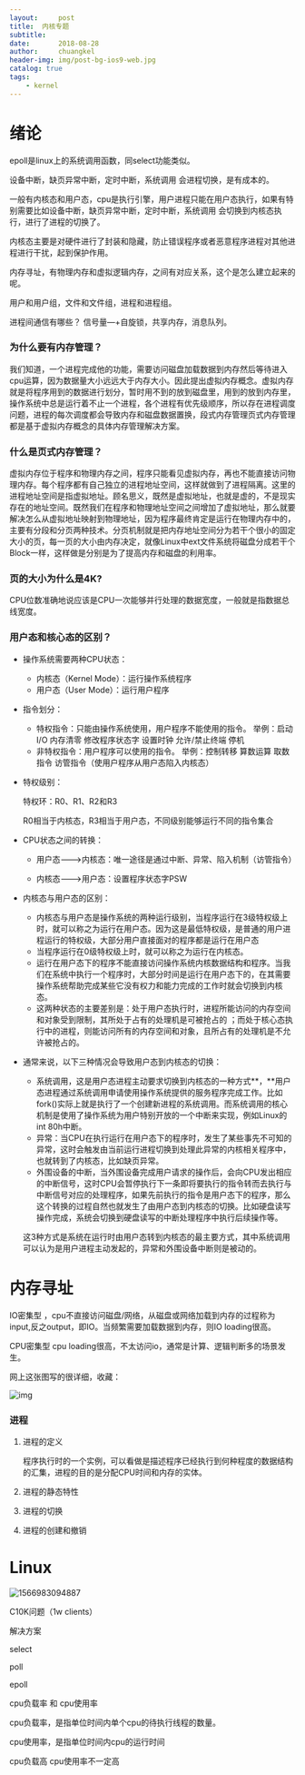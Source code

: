 ```yaml
---
layout:     post
title:	内核专题
subtitle: 	
date:       2018-08-28
author:     chuangkel
header-img: img/post-bg-ios9-web.jpg
catalog: true
tags:
    - kernel
---
```


# 绪论

epoll是linux上的系统调用函数，同select功能类似。

设备中断，缺页异常中断，定时中断，系统调用 会进程切换，是有成本的。

一般有内核态和用户态，cpu是执行引擎，用户进程只能在用户态执行，如果有特别需要比如设备中断，缺页异常中断，定时中断，系统调用 会切换到内核态执行，进行了进程的切换了。

 内核态主要是对硬件进行了封装和隐藏，防止错误程序或者恶意程序进程对其他进程进行干扰，起到保护作用。 

内存寻址，有物理内存和虚拟逻辑内存，之间有对应关系，这个是怎么建立起来的呢。

用户和用户组，文件和文件组，进程和进程组。

进程间通信有哪些？ 信号量—+自旋锁，共享内存，消息队列。

### 为什么要有内存管理？
我们知道，一个进程完成他的功能，需要访问磁盘加载数据到内存然后等待进入cpu运算，因为数据量大小远远大于内存大小。因此提出虚拟内存概念。虚拟内存就是将程序用到的数据进行划分，暂时用不到的放到磁盘里，用到的放到内存里，操作系统中总是运行着不止一个进程，各个进程有优先级顺序，所以存在进程调度问题，进程的每次调度都会导致内存和磁盘数据置换，段式内存管理页式内存管理都是基于虚拟内存概念的具体内存管理解决方案。

###  什么是页式内存管理？
虚拟内存位于程序和物理内存之间，程序只能看见虚拟内存，再也不能直接访问物理内存。每个程序都有自己独立的进程地址空间，这样就做到了进程隔离。这里的进程地址空间是指虚拟地址。顾名思义，既然是虚拟地址，也就是虚的，不是现实存在的地址空间。既然我们在程序和物理地址空间之间增加了虚拟地址，那么就要解决怎么从虚拟地址映射到物理地址，因为程序最终肯定是运行在物理内存中的，主要有分段和分页两种技术。分页机制就是把内存地址空间分为若干个很小的固定大小的页，每一页的大小由内存决定，就像Linux中ext文件系统将磁盘分成若干个Block一样，这样做是分别是为了提高内存和磁盘的利用率。

### 页的大小为什么是4K?
CPU位数准确地说应该是CPU一次能够并行处理的数据宽度，一般就是指数据总线宽度。

### 用户态和核心态的区别？

* 操作系统需要两种CPU状态：
  * 内核态（Kernel Mode）：运行操作系统程序
  * 用户态（User Mode）：运行用户程序

* 指令划分：
  * 特权指令：只能由操作系统使用，用户程序不能使用的指令。  举例：启动I/O	内存清零	修改程序状态字  设置时钟	允许/禁止终端	停机
  * 非特权指令：用户程序可以使用的指令。  举例：控制转移  算数运算  取数指令   访管指令（使用户程序从用户态陷入内核态）

* 特权级别：

  特权环：R0、R1、R2和R3

  R0相当于内核态，R3相当于用户态，不同级别能够运行不同的指令集合

* CPU状态之间的转换：

  * 用户态--->内核态：唯一途径是通过中断、异常、陷入机制（访管指令）

  * 内核态--->用户态：设置程序状态字PSW

* 内核态与用户态的区别：
  * 内核态与用户态是操作系统的两种运行级别，当程序运行在3级特权级上时，就可以称之为运行在用户态。因为这是最低特权级，是普通的用户进程运行的特权级，大部分用户直接面对的程序都是运行在用户态	
  * 当程序运行在0级特权级上时，就可以称之为运行在内核态。
  * 运行在用户态下的程序不能直接访问操作系统内核数据结构和程序。当我们在系统中执行一个程序时，大部分时间是运行在用户态下的，在其需要操作系统帮助完成某些它没有权力和能力完成的工作时就会切换到内核态。
  * 这两种状态的主要差别是：处于用户态执行时，进程所能访问的内存空间和对象受到限制，其所处于占有的处理机是可被抢占的 ；而处于核心态执行中的进程，则能访问所有的内存空间和对象，且所占有的处理机是不允许被抢占的。

* 通常来说，以下三种情况会导致用户态到内核态的切换：

  * 系统调用，这是用户态进程主动要求切换到内核态的一种方式**，**用户态进程通过系统调用申请使用操作系统提供的服务程序完成工作。比如fork()实际上就是执行了一个创建新进程的系统调用。而系统调用的核心机制是使用了操作系统为用户特别开放的一个中断来实现，例如Linux的int 80h中断。
  * 异常：当CPU在执行运行在用户态下的程序时，发生了某些事先不可知的异常，这时会触发由当前运行进程切换到处理此异常的内核相关程序中，也就转到了内核态，比如缺页异常。
  * 外围设备的中断，当外围设备完成用户请求的操作后，会向CPU发出相应的中断信号，这时CPU会暂停执行下一条即将要执行的指令转而去执行与中断信号对应的处理程序，如果先前执行的指令是用户态下的程序，那么这个转换的过程自然也就发生了由用户态到内核态的切换。比如硬盘读写操作完成，系统会切换到硬盘读写的中断处理程序中执行后续操作等。

  这3种方式是系统在运行时由用户态转到内核态的最主要方式，其中系统调用可以认为是用户进程主动发起的，异常和外围设备中断则是被动的。

# 内存寻址



IO密集型 ，cpu不直接访问磁盘/网络，从磁盘或网络加载到内存的过程称为input,反之output，即IO。当频繁需要加载数据到内存，则IO loading很高。

CPU密集型 cpu loading很高，不太访问io，通常是计算、逻辑判断多的场景发生。



网上这张图写的很详细，收藏：



![img](./..\img\io_write_back)



### 进程

1. 进程的定义

   程序执行时的一个实例，可以看做是描述程序已经执行到何种程度的数据结构的汇集，进程的目的是分配CPU时间和内存的实体。

2. 进程的静态特性

3. 进程的切换

4. 进程的创建和撤销


# Linux

![1566983094887](./../img/linux性能监测工具.png)



C10K问题（1w clients）

解决方案

select 

poll

epoll 



cpu负载率 和 cpu使用率

cpu负载率，是指单位时间内单个cpu的待执行线程的数量。

cpu使用率，是指单位时间内cpu的运行时间

cpu负载高 cpu使用率不一定高
